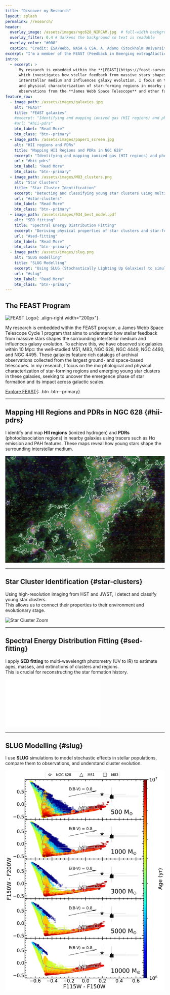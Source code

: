 ```yaml
---
title: "Discover my Research"
layout: splash
permalink: /research/
header:
  overlay_image: /assets/images/ngc628_NIRCAM.jpg  # full-width background image
  overlay_filter: 0.4 # darkens the background so text is readable
  overlay_color: "#000"
  caption: "Credit: ESA/Webb, NASA & CSA, A. Adamo (Stockholm University) and the FEAST JWST team"
excerpt: "I'm a member of the FEAST (Feedback in Emerging extragAlactic Star clusTers) program, studying star formation and stellar feedback in nearby galaxies."
intro: 
  - excerpt: >
      My research is embedded within the **[FEAST](https://feast-survey.github.io)** program, 
      which investigates how stellar feedback from massive stars shapes the surrounding 
      interstellar medium and influences galaxy evolution. I focus on the morphological 
      and physical characterization of star-forming regions in nearby galaxies, combining 
      observations from the **James Webb Space Telescope** and other facilities. 
feature_row:
  - image_path: /assets/images/galaxies.jpg
    alt: "FEAST"
    title: "FEAST galaxies"
    #excerpt: "Identifying and mapping ionized gas (HII regions) and photodissociation regions (PDRs) in nearby galaxies to trace the influence of massive stars."
    #url: "#hii-pdrs"
    btn_label: "Read More"
    btn_class: "btn--primary"
  - image_path: /assets/images/paper1_screen.jpg
    alt: "HII regions and PDRs"
    title: "Mapping HII Regions and PDRs in NGC 628"
    excerpt: "Identifying and mapping ionized gas (HII regions) and photodissociation regions (PDRs) in nearby galaxies to trace the influence of massive stars."
    url: "#hii-pdrs"
    btn_label: "Read More"
    btn_class: "btn--primary"
  - image_path: /assets/images/M83_clusters.png
    alt: "Star Clusters"
    title: "Star Cluster Identification"
    excerpt: "Detecting and classifying young star clusters using multi-band imaging to study their ages, masses, and environments."
    url: "#star-clusters"
    btn_label: "Read More"
    btn_class: "btn--primary"
  - image_path: /assets/images/934_best_model.pdf
    alt: "SED fitting"
    title: "Spectral Energy Distribution Fitting"
    excerpt: "Deriving physical properties of star clusters and star-forming regions from UV to infrared data using SED fitting techniques."
    url: "#sed-fitting"
    btn_label: "Read More"
    btn_class: "btn--primary"
  - image_path: /assets/images/slug.png
    alt: "SLUG modelling"
    title: "SLUG Modelling"
    excerpt: "Using SLUG (Stochastically Lighting Up Galaxies) to simulate stellar populations and interpret cluster properties."
    url: "#slug"
    btn_label: "Read More"
    btn_class: "btn--primary"
---
```

## The FEAST Program

![FEAST Logo](/assets/images/logoFEASTvec.svg){: .align-right width="200px"}

My research is embedded within the FEAST program, a James Webb Space Telescope Cycle 1 program that aims to understand how stellar feedback from massive stars shapes the surrounding interstellar medium and influences galaxy evolution. To achieve this, we have observed six galaxies within 10 Mpc: the well-studied M51, M83, NGC 628, NGC 4449, NGC 4490, and NGC 4495. These galaxies feature rich catalogs of archival observations collected from the largest ground- and space-based telescopes.
In my research, I focus on the morphological and physical characterization of star-forming regions and emerging young star clusters in these galaxies, seeking to uncover the emergence phase of star formation and its impact across galactic scales.

[Explore FEAST](https://feast-survey.github.io){: .btn .btn--primary}

---

## Mapping HII Regions and PDRs in NGC 628 {#hii-pdrs}
I identify and map **HII regions** (ionized hydrogen) and **PDRs** (photodissociation regions) in nearby galaxies using tracers such as Hα emission and PAH features. 
These maps reveal how young stars shape the surrounding interstellar medium.

![Example Map](/assets/images/paper1_screen.jpg)

---

## Star Cluster Identification {#star-clusters}
Using high-resolution imaging from HST and JWST, I detect and classify young star clusters.  
This allows us to connect their properties to their environment and evolutionary stage.

![Star Cluster Zoom](/assets/images/M83_clusters.png)

---

## Spectral Energy Distribution Fitting {#sed-fitting}
I apply **SED fitting** to multi-wavelength photometry (UV to IR) to estimate ages, masses, and extinctions of clusters and regions.  
This is crucial for reconstructing the star formation history.

![SED Plot](/assets/images/934_best_model.pdf)

---

## SLUG Modelling {#slug}
I use **SLUG** simulations to model stochastic effects in stellar populations, compare them to observations, and understand cluster evolution.

![SLUG Schematic](/assets/images/slug.png)
